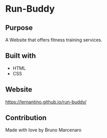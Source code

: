 # Run-Buddy
## Purpose
A Website that offers fitness training services.
## Built with 
* HTML
* CSS

## Website 
https://lernantino.github.io/run-buddy/

## Contribution
Made with love by Bruno Marcenaro
